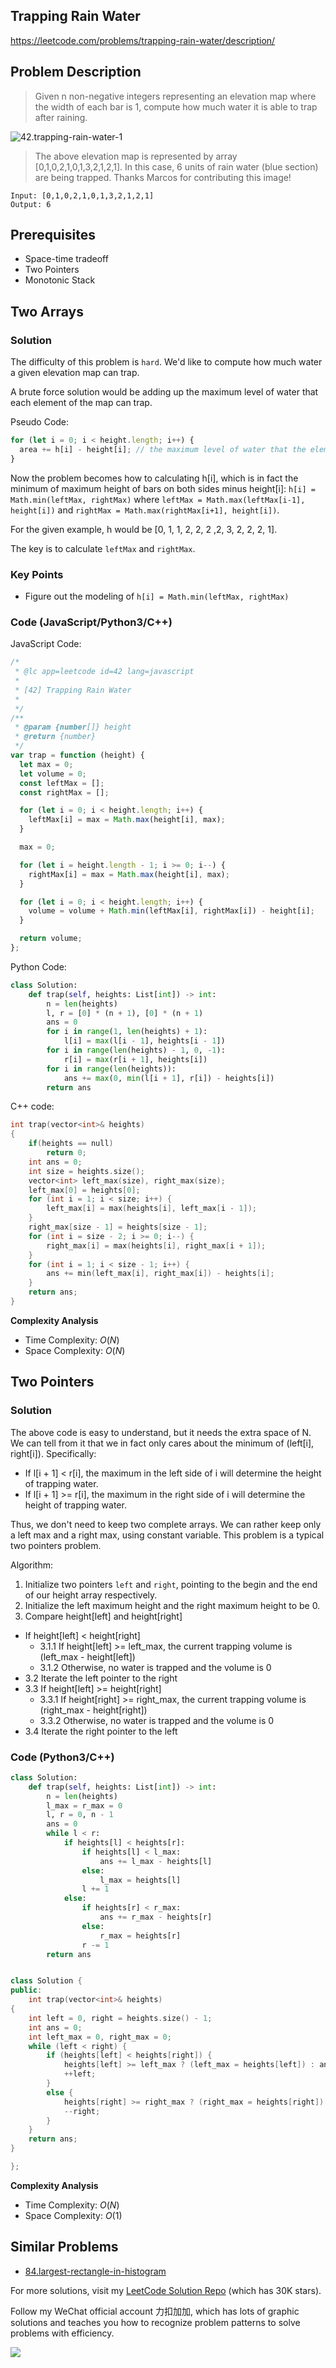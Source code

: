 ## Trapping Rain Water

https://leetcode.com/problems/trapping-rain-water/description/

## Problem Description

> Given n non-negative integers representing an elevation map where the width of each bar is 1, compute how much water it is able to trap after raining.

![42.trapping-rain-water-1](../assets/problems/42.trapping-rain-water-1.png)

> The above elevation map is represented by array [0,1,0,2,1,0,1,3,2,1,2,1]. In this case, 6 units of rain water (blue section) are being trapped. Thanks Marcos for contributing this image!

```
Input: [0,1,0,2,1,0,1,3,2,1,2,1]
Output: 6
```

## Prerequisites

- Space-time tradeoff
- Two Pointers
- Monotonic Stack

## Two Arrays

### Solution

The difficulty of this problem is `hard`.
We'd like to compute how much water a given elevation map can trap.

A brute force solution would be adding up the maximum level of water that each element of the map can trap.

Pseudo Code:

```js
for (let i = 0; i < height.length; i++) {
  area += h[i] - height[i]; // the maximum level of water that the element i can trap
}
```

Now the problem becomes how to calculating h[i], which is in fact the minimum of maximum height of bars on both sides minus height[i]:
`h[i] = Math.min(leftMax, rightMax)` where `leftMax = Math.max(leftMax[i-1], height[i])` and `rightMax = Math.max(rightMax[i+1], height[i])`.

For the given example, h would be [0, 1, 1, 2, 2, 2 ,2, 3, 2, 2, 2, 1].

The key is to calculate `leftMax` and `rightMax`.

### Key Points

- Figure out the modeling of `h[i] = Math.min(leftMax, rightMax)`

### Code (JavaScript/Python3/C++)

JavaScript Code:

```js
/*
 * @lc app=leetcode id=42 lang=javascript
 *
 * [42] Trapping Rain Water
 *
 */
/**
 * @param {number[]} height
 * @return {number}
 */
var trap = function (height) {
  let max = 0;
  let volume = 0;
  const leftMax = [];
  const rightMax = [];

  for (let i = 0; i < height.length; i++) {
    leftMax[i] = max = Math.max(height[i], max);
  }

  max = 0;

  for (let i = height.length - 1; i >= 0; i--) {
    rightMax[i] = max = Math.max(height[i], max);
  }

  for (let i = 0; i < height.length; i++) {
    volume = volume + Math.min(leftMax[i], rightMax[i]) - height[i];
  }

  return volume;
};
```

Python Code:

```python
class Solution:
    def trap(self, heights: List[int]) -> int:
        n = len(heights)
        l, r = [0] * (n + 1), [0] * (n + 1)
        ans = 0
        for i in range(1, len(heights) + 1):
            l[i] = max(l[i - 1], heights[i - 1])
        for i in range(len(heights) - 1, 0, -1):
            r[i] = max(r[i + 1], heights[i])
        for i in range(len(heights)):
            ans += max(0, min(l[i + 1], r[i]) - heights[i])
        return ans
```

C++ code:

```c++
int trap(vector<int>& heights)
{
	if(heights == null)
		return 0;
    int ans = 0;
    int size = heights.size();
    vector<int> left_max(size), right_max(size);
    left_max[0] = heights[0];
    for (int i = 1; i < size; i++) {
        left_max[i] = max(heights[i], left_max[i - 1]);
    }
    right_max[size - 1] = heights[size - 1];
    for (int i = size - 2; i >= 0; i--) {
        right_max[i] = max(heights[i], right_max[i + 1]);
    }
    for (int i = 1; i < size - 1; i++) {
        ans += min(left_max[i], right_max[i]) - heights[i];
    }
    return ans;
}

```

**Complexity Analysis**

- Time Complexity: $O(N)$
- Space Complexity: $O(N)$

## Two Pointers

### Solution

The above code is easy to understand, but it needs the extra space of N. We can tell from it that we in fact only cares about the minimum of (left[i], right[i]). Specifically:

- If l[i + 1] < r[i], the maximum in the left side of i will determine the height of trapping water.
- If l[i + 1] >= r[i], the maximum in the right side of i will determine the height of trapping water.

Thus, we don't need to keep two complete arrays. We can rather keep only a left max and a right max, using constant variable. This problem is a typical two pointers problem.

Algorithm:

1. Initialize two pointers `left` and `right`, pointing to the begin and the end of our height array respectively.
2. Initialize the left maximum height and the right maximum height to be 0.
3. Compare height[left] and height[right]

  - If height[left] < height[right]
    - 3.1.1 If height[left] >= left_max, the current trapping volume is (left_max - height[left])
    - 3.1.2 Otherwise, no water is trapped and the volume is 0
  - 3.2 Iterate the left pointer to the right
  - 3.3 If height[left] >= height[right]
    - 3.3.1 If height[right] >= right_max, the current trapping volume is (right_max - height[right])
    - 3.3.2 Otherwise, no water is trapped and the volume is 0
  - 3.4 Iterate the right pointer to the left

### Code (Python3/C++)

```python
class Solution:
    def trap(self, heights: List[int]) -> int:
        n = len(heights)
        l_max = r_max = 0
        l, r = 0, n - 1
        ans = 0
        while l < r:
            if heights[l] < heights[r]:
                if heights[l] < l_max:
                    ans += l_max - heights[l]
                else:
                    l_max = heights[l]
                l += 1
            else:
                if heights[r] < r_max:
                    ans += r_max - heights[r]
                else:
                    r_max = heights[r]
                r -= 1
        return ans
```

```c++

class Solution {
public:
    int trap(vector<int>& heights)
{
    int left = 0, right = heights.size() - 1;
    int ans = 0;
    int left_max = 0, right_max = 0;
    while (left < right) {
        if (heights[left] < heights[right]) {
            heights[left] >= left_max ? (left_max = heights[left]) : ans += (left_max - heights[left]);
            ++left;
        }
        else {
            heights[right] >= right_max ? (right_max = heights[right]) : ans += (right_max - heights[right]);
            --right;
        }
    }
    return ans;
}

};
```

**Complexity Analysis**

- Time Complexity: $O(N)$
- Space Complexity: $O(1)$

## Similar Problems

- [84.largest-rectangle-in-histogram](https://github.com/azl397985856/leetcode/blob/master/problems/84.largest-rectangle-in-histogram.md)

For more solutions, visit my [LeetCode Solution Repo](https://github.com/azl397985856/leetcode) (which has 30K stars).

Follow my WeChat official account 力扣加加, which has lots of graphic solutions and teaches you how to recognize problem patterns to solve problems with efficiency.

![](https://tva1.sinaimg.cn/large/007S8ZIlly1gfcuzagjalj30p00dwabs.jpg)

